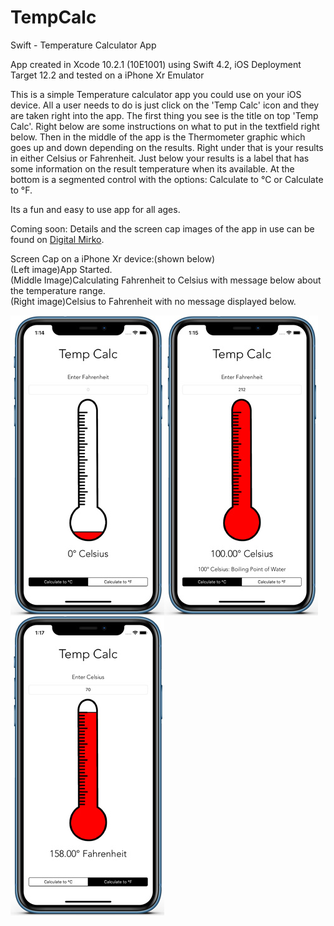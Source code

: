 # TempCalc
Swift - Temperature Calculator App

App created in Xcode 10.2.1 (10E1001) using Swift 4.2, iOS Deployment Target 12.2 and tested on a iPhone Xr Emulator

This is a simple Temperature calculator app you could use on your iOS device. All a user needs to do is just click on the 
'Temp Calc' icon and they are taken right into the app. The first thing you see is the title on top 'Temp Calc'. Right 
below are some instructions on what to put in the textfield right below. Then in the middle of the app is the Thermometer
graphic which goes up and down depending on the results. Right under that is your results in either Celsius or Fahrenheit.
Just below your results is a label that has some information on the result temperature when its available. At the bottom
is a segmented control with the options: Calculate to °C or Calculate to °F.

Its a fun and easy to use app for all ages.

Coming soon:
Details and the screen cap images of the app in use can be found on <a href="http://digitalmirko.com/iOSApps.html">Digital Mirko</a>.

Screen Cap on a iPhone Xr device:(shown below)</br>
(Left image)App Started.<br>
(Middle Image)Calculating Fahrenheit to Celsius with message below about the temperature range.<br>
(Right image)Celsius to Fahrenheit with no message displayed below.<br>
  <p>
  <img align="left" src="https://github.com/digitalMirko/TempCalc/blob/master/GitHub-iPhoneSwiftTempCalcApp01.jpg?raw=true" width="246"/>
  <img align="left" src="https://github.com/digitalMirko/TempCalc/blob/master/GitHub-iPhoneSwiftTempCalcApp02.jpg?raw=true" width="246"/>
  <img align="left" src="https://github.com/digitalMirko/TempCalc/blob/master/GitHub-iPhoneSwiftTempCalcApp03.jpg?raw=true" width="246"/>  
  </p>

